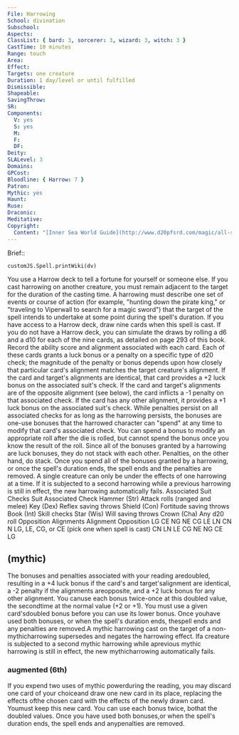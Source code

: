 ```yaml
---
File: Harrowing
School: divination
Subschool: 
Aspects: 
ClassList: { bard: 3, sorcerer: 3, wizard: 3, witch: 3 }
CastTime: 10 minutes
Range: touch
Area: 
Effect: 
Targets: one creature
Duration: 1 day/level or until fulfilled
Dismissible: 
Shapeable: 
SavingThrow: 
SR: 
Components:
  V: yes
  S: yes
  M: 
  F: 
  DF: 
Deity: 
SLALevel: 3
Domains: 
GPCost: 
Bloodline: { Harrow: 7 }
Patron: 
Mythic: yes
Haunt: 
Ruse: 
Draconic: 
Meditative: 
Copyright:
  Content: "[Inner Sea World Guide](http://www.d20pfsrd.com/magic/all-spells/h/harrowing)"
---
```

Brief:: 

```dataviewjs
customJS.Spell.printWiki(dv)
```

You use a Harrow deck to tell a fortune for yourself or someone else. If you cast harrowing on another creature, you must remain adjacent to the target for the duration of the casting time. A harrowing must describe one set of events or course of action (for example, "hunting down the pirate king," or "traveling to Viperwall to search for a magic sword") that the target of the spell intends to undertake at some point during the spell's duration. If you have access to a Harrow deck, draw nine cards when this spell is cast. If you do not have a Harrow deck, you can simulate the draws by rolling a d6 and a d10 for each of the nine cards, as detailed on page 293 of this book. Record the ability score and alignment associated with each card. Each of these cards grants a luck bonus or a penalty on a specific type of d20 check; the magnitude of the penalty or bonus depends upon how closely that particular card's alignment matches the target creature's alignment. If the card and target's alignments are identical, that card provides a +2 luck bonus on the associated suit's check. If the card and target's alignments are of the opposite alignment (see below), the card inflicts a -1 penalty on that associated check. If the card has any other alignment, it provides a +1 luck bonus on the associated suit's check. While penalties persist on all associated checks for as long as the harrowing persists, the bonuses are one-use bonuses that the harrowed character can "spend" at any time to modify that card's associated check. You can spend a bonus to modify an appropriate roll after the die is rolled, but cannot spend the bonus once you know the result of the roll. Since all of the bonuses granted by a harrowing are luck bonuses, they do not stack with each other. Penalties, on the other hand, do stack. Once you spend all of the bonuses granted by a harrowing, or once the spell's duration ends, the spell ends and the penalties are removed. A single creature can only be under the effects of one harrowing at a time. If it is subjected to a second harrowing while a previous harrowing is still in effect, the new harrowing automatically fails. Associated Suit Checks Suit Associated Check Hammer (Str) Attack rolls (ranged and melee) Key (Dex) Reflex saving throws Shield (Con) Fortitude saving throws Book (Int) Skill checks Star (Wis) Will saving throws Crown (Cha) Any d20 roll Opposition Alignments Alignment Opposition LG CE NG NE CG LE LN CN N LG, LE, CG, or CE (pick one when spell is cast) CN LN LE CG NE NG CE LG


## (mythic)

The bonuses and penalties associated with your reading aredoubled, resulting in a +4 luck bonus if the card's and target'salignment are identical, a -2 penalty if the alignments areopposite, and a +2 luck bonus for any other alignment. You canuse each bonus twice-once at this doubled value, the secondtime at the normal value (+2 or +1). You must use a given card'sdoubled bonus before you can use its lower bonus. Once youhave used both bonuses, or when the spell's duration ends, thespell ends and any penalties are removed.A mythic harrowing cast on the target of a non-mythicharrowing supersedes and negates the harrowing effect. Ifa creature is subjected to a second mythic harrowing while aprevious mythic harrowing is still in effect, the new mythicharrowing automatically fails.


### augmented (6th)

If you expend two uses of mythic powerduring the reading, you may discard one card of your choiceand draw one new card in its place, replacing the effects ofthe chosen card with the effects of the newly drawn card. Youmust keep this new card. You can use each bonus twice, bothat the doubled values. Once you have used both bonuses,or when the spell's duration ends, the spell ends and anypenalties are removed.

